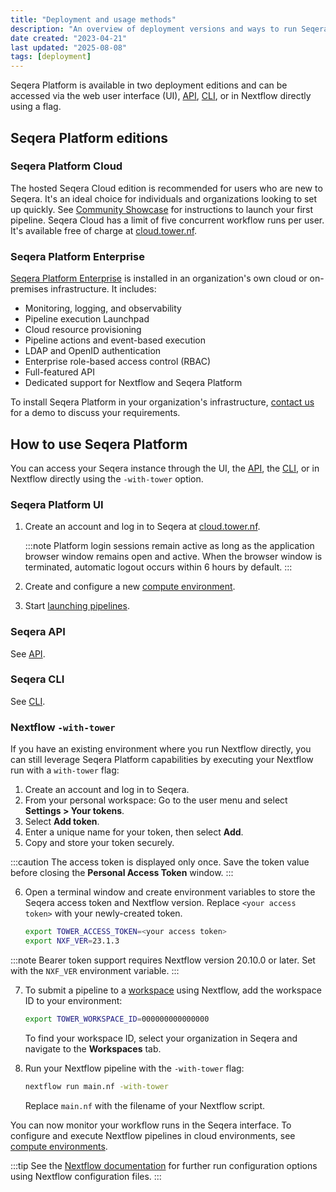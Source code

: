 ```yaml
---
title: "Deployment and usage methods"
description: "An overview of deployment versions and ways to run Seqera Platform."
date created: "2023-04-21"
last updated: "2025-08-08"
tags: [deployment]
---
```


Seqera Platform is available in two deployment editions and can be accessed via the web user interface (UI), [API](https://docs.seqera.io/platform-api), [CLI](../cli/overview), or in Nextflow directly using a flag.

## Seqera Platform editions

### Seqera Platform Cloud

The hosted Seqera Cloud edition is recommended for users who are new to Seqera. It's an ideal choice for individuals and organizations looking to set up quickly. See [Community Showcase](https://docs.seqera.io/platform-cloud/getting-started/quickstart-demo/comm-showcase) for instructions to launch your first pipeline. Seqera Cloud has a limit of five concurrent workflow runs per user. It's available free of charge at [cloud.tower.nf](https://tower.nf/login).

### Seqera Platform Enterprise

[Seqera Platform Enterprise](../enterprise/overview) is installed in an organization's own cloud or on-premises infrastructure. It includes:

- Monitoring, logging, and observability
- Pipeline execution Launchpad
- Cloud resource provisioning
- Pipeline actions and event-based execution
- LDAP and OpenID authentication
- Enterprise role-based access control (RBAC)
- Full-featured API
- Dedicated support for Nextflow and Seqera Platform

To install Seqera Platform in your organization's infrastructure, [contact us](https://cloud.tower.nf/demo/) for a demo to discuss your requirements.

## How to use Seqera Platform

You can access your Seqera instance through the UI, the [API](https://docs.seqera.io/platform-api), the [CLI](../cli/overview.mdx), or in Nextflow directly using the `-with-tower` option.

### Seqera Platform UI

1. Create an account and log in to Seqera at [cloud.tower.nf](https://cloud.tower.nf).

   :::note
   Platform login sessions remain active as long as the application browser window remains open and active. When the browser window is terminated, automatic logout occurs within 6 hours by default.
   :::

2. Create and configure a new [compute environment](../compute-envs/overview).
3. Start [launching pipelines](../launch/launchpad).

### Seqera API

See [API](https://docs.seqera.io/platform-api).

### Seqera CLI

See [CLI](../cli/overview).

### Nextflow `-with-tower`

If you have an existing environment where you run Nextflow directly, you can still leverage Seqera Platform capabilities by executing your Nextflow run with a `with-tower` flag:

1. Create an account and log in to Seqera.
2. From your personal workspace: Go to the user menu and select **Settings > Your tokens**.
3. Select **Add token**.
4. Enter a unique name for your token, then select **Add**.
5. Copy and store your token securely.

:::caution
The access token is displayed only once. Save the token value before closing the **Personal Access Token** window.
:::

6. Open a terminal window and create environment variables to store the Seqera access token and Nextflow version. Replace `<your access token>` with your newly-created token.

   ```bash
   export TOWER_ACCESS_TOKEN=<your access token>
   export NXF_VER=23.1.3
   ```

:::note
Bearer token support requires Nextflow version 20.10.0 or later. Set with the `NXF_VER` environment variable.
:::

7. To submit a pipeline to a [workspace](../orgs-and-teams/workspace-management) using Nextflow, add the workspace ID to your environment:

   ```bash
   export TOWER_WORKSPACE_ID=000000000000000
   ```

   To find your workspace ID, select your organization in Seqera and navigate to the **Workspaces** tab.

8. Run your Nextflow pipeline with the `-with-tower` flag:

   ```bash
   nextflow run main.nf -with-tower
   ```

   Replace `main.nf` with the filename of your Nextflow script.

You can now monitor your workflow runs in the Seqera interface. To configure and execute Nextflow pipelines in cloud environments, see [compute environments](../compute-envs/overview).

:::tip
See the [Nextflow documentation](https://www.nextflow.io/docs/latest/config.html?highlight=tower#scope-tower) for further run configuration options using Nextflow configuration files.
:::
